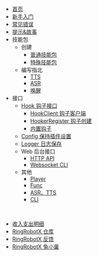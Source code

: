 * [首页](/ "首页 - RingRobotX 灵音")
* [新手入门](docs/%E6%96%B0%E6%89%8B%E5%85%A5%E9%97%A8.md "新手入门 - RingRobotX 灵音")
* [常见错误](docs/%E5%B8%B8%E8%A7%81%E9%94%99%E8%AF%AF.md "常见错误 - RingRobotX 灵音")
* [提示&故事](docs/%E6%8F%90%E7%A4%BA%26%E6%95%85%E4%BA%8B.md "提示&故事 - RingRobotX 灵音")
* 技能包
  * 创建
    * [普通技能包](docs/技能包/创建/普通技能包.md "普通技能包 - RingRobotX 灵音")
    * [特殊技能包](docs/技能包/创建/特殊技能包.md "特殊技能包 - RingRobotX 灵音")
  * 编写指北
    * [TTS](docs/技能包/编写指北/TTS.md "首页 - RingRobotX 灵音")
    * [ASR](docs/技能包/编写指北/ASR.md "ASR - RingRobotX 灵音")
    * [唤醒](docs/技能包/编写指北/唤醒.md "唤醒 - RingRobotX 灵音")
* 接口
  * [Hook 钩子接口](docs/接口/Hook%20钩子接口/ "Hook 钩子接口 - RingRobotX 灵音")
    * [HookClient 钩子客户端](docs/接口/Hook%20钩子接口/HookClient%20钩子客户端.md "HookClient 钩子客户端 - RingRobotX 灵音")
    * [HookerRegister 钩子创建](docs/接口/Hook%20钩子接口/HookerRegister%20钩子创建.md "HookerRegister 钩子创建 - RingRobotX 灵音")
    * [内置钩子](docs/接口/Hook%20钩子接口/内置钩子.md "内置钩子 - RingRobotX 灵音")
  * [Config 保持插件设置](docs/接口/Config%20保持插件设置/ "Config 保持插件设置 - RingRobotX 灵音")
  * [Logger 日志保存](docs/接口/Logger%20日志保存/ "Logger 日志保存 - RingRobotX 灵音")
  * Web 后台接口
    * [HTTP API](docs/接口/Web%20后台接口/HTTP%20API.md "HTTP API - RingRobotX 灵音")
    * [Websocket CLI](docs/接口/Web%20后台接口/Websocket%20CLI.md "Websocket CLI - RingRobotX 灵音")
  * 其他
    * [Player](docs/接口/其它/Player.md "Player - RingRobotX 灵音")
    * [Func](docs/接口/其它/Func.md "Func - RingRobotX 灵音")
    * [ASR、TTS](docs/接口/其它/ASR、TTS.md "ASR、TTS - RingRobotX 灵音")
    * [CLI](docs/接口/其它/CLI.md "CLI - RingRobotX 灵音")


<br>

* [收入支出明细](docs/收入支出明细.md "收入支出明细 - RingRobotX 灵音")
* [RingRobotX 仓库](https://gitee.com/waterflames-team/ring-robot-x/)
* [RingRobotX 反馈](https://gitee.com/waterflames-team/ring-robot-x/issues)
* [RingRobotX 兔小巢](https://support.qq.com/product/420726)